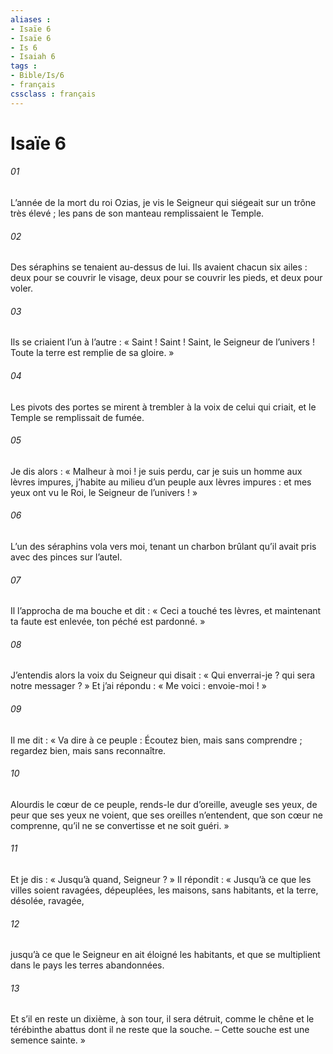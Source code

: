 ```yaml
---
aliases : 
- Isaïe 6
- Isaïe 6
- Is 6
- Isaiah 6
tags : 
- Bible/Is/6
- français
cssclass : français
---
```


# Isaïe 6

###### 01
L’année de la mort du roi Ozias, je vis le Seigneur qui siégeait sur un trône très élevé ; les pans de son manteau remplissaient le Temple.
###### 02
Des séraphins se tenaient au-dessus de lui. Ils avaient chacun six ailes : deux pour se couvrir le visage, deux pour se couvrir les pieds, et deux pour voler.
###### 03
Ils se criaient l’un à l’autre : « Saint ! Saint ! Saint, le Seigneur de l’univers ! Toute la terre est remplie de sa gloire. »
###### 04
Les pivots des portes se mirent à trembler à la voix de celui qui criait, et le Temple se remplissait de fumée.
###### 05
Je dis alors : « Malheur à moi ! je suis perdu, car je suis un homme aux lèvres impures, j’habite au milieu d’un peuple aux lèvres impures : et mes yeux ont vu le Roi, le Seigneur de l’univers ! »
###### 06
L’un des séraphins vola vers moi, tenant un charbon brûlant qu’il avait pris avec des pinces sur l’autel.
###### 07
Il l’approcha de ma bouche et dit : « Ceci a touché tes lèvres, et maintenant ta faute est enlevée, ton péché est pardonné. »
###### 08
J’entendis alors la voix du Seigneur qui disait : « Qui enverrai-je ? qui sera notre messager ? » Et j’ai répondu : « Me voici : envoie-moi ! »
###### 09
Il me dit :
« Va dire à ce peuple :
Écoutez bien, mais sans comprendre ;
regardez bien, mais sans reconnaître.
###### 10
Alourdis le cœur de ce peuple,
rends-le dur d’oreille,
aveugle ses yeux,
de peur que ses yeux ne voient,
que ses oreilles n’entendent,
que son cœur ne comprenne,
qu’il ne se convertisse
et ne soit guéri. »
###### 11
Et je dis :
« Jusqu’à quand, Seigneur ? »
Il répondit :
« Jusqu’à ce que les villes
soient ravagées, dépeuplées,
les maisons, sans habitants,
et la terre, désolée, ravagée,
###### 12
jusqu’à ce que le Seigneur
en ait éloigné les habitants,
et que se multiplient dans le pays
les terres abandonnées.
###### 13
Et s’il en reste un dixième,
à son tour, il sera détruit,
comme le chêne et le térébinthe abattus
dont il ne reste que la souche.
– Cette souche est une semence sainte. »
